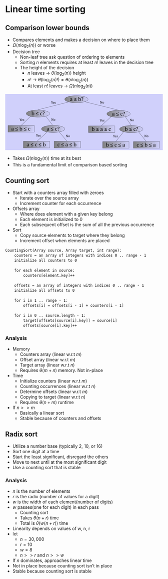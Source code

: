 # Linear time sorting

## Comparison lower bounds

- Compares elements and makes a decision on where to place them
- $\Omega(n \log_{2}(n))$ or worse
- Decision tree
	- Non-leaf tree ask question of ordering to elements
	- Sorting $n$ elements requires at least $n!$ leaves in the decision tree
	- The height of the decision
		- $n$ leaves -> $\theta(\log_{2}(n))$ height
		- $n!$ -> $\theta(\log_{2}(n)!) = \theta(n \log_{2}(n))$
		- At least $n!$ leaves -> $\Omega(n \log_{2}(n))$

![Decision Tree](./figures/decision-tree.png)

- Takes $\Omega(n \log_{2}(n))$ time at its best
- This is a fundamental limit of comparison based sorting

## Counting sort

- Start with a counters array filled with zeroes
	- Iterate over the source array
	- Increment counter for each occurrence
- Offsets array
	- Where does element with a given key belong
	- Each element is initialized to 0
	- Each subsequent offset is the sum of all the previous occurrence
- Sort
	- Copy source elements to target where they belong
	- Increment offset when elements are placed

```
CountingSort(Array source, Array target, int range):
    counters = an array of integers with indices 0 .. range - 1
    initialize all counters to 0

    for each element in source:
        counters[element.key]++

    offsets = an array of integers with indices 0 .. range - 1
    initialize all offsets to 0

    for i in 1 .. range - 1:
        offsets[i] = offsets[i - 1] + counters[i - 1]

    for i in 0 .. source.length - 1:
        target[offsets[source[i].key]] = source[i]
        offsets[source[i].key]++
```

### Analysis

- Memory
	- Counters array (linear w.r.t $m$)
	- Offset array (linear w.r.t $m$)
	- Target array (linear w.r.t $n$)
	- Requires $\theta(m + n)$ memory. Not in-place
- Time
	- Initialize counters (linear w.r.t $m$)
	- Counting occurrences (linear w.r.t $n$)
	- Determine offsets (linear w.r.t $m$)
	- Copying to target (linear w.r.t $n$)
	- Requires $\theta(n + m)$ runtime
- If $n >> m$
	- Basically a linear sort
	- Stable because of counters and offsets

## Radix sort

- Utilize a number base (typically 2, 10, or 16)
- Sort one digit at a time
- Start the least significant, disregard the others
- Move to next until at the most significant digit
- Use a counting sort that is stable

### Analysis

- $n$ is the number of elements
- $r$ is the radix (number of values for a digit)
- $w$ is the width of each element(number of digits)
- $w$ passes(one for each digit) in each pass
	- Counting sort
	- Takes $\theta(n + r)$ time
	- Total is $\theta(w(n + r))$ time
- Linearity depends on values of w, n, r
- let
	- $n = 30,000$
	- $r = 10$
	- $w = 8$
	- $n >> r$ and $n >> w$
- If $n$ dominates, approaches linear time
- Not in place because counting sort isn’t in place
- Stable because counting sort is stable